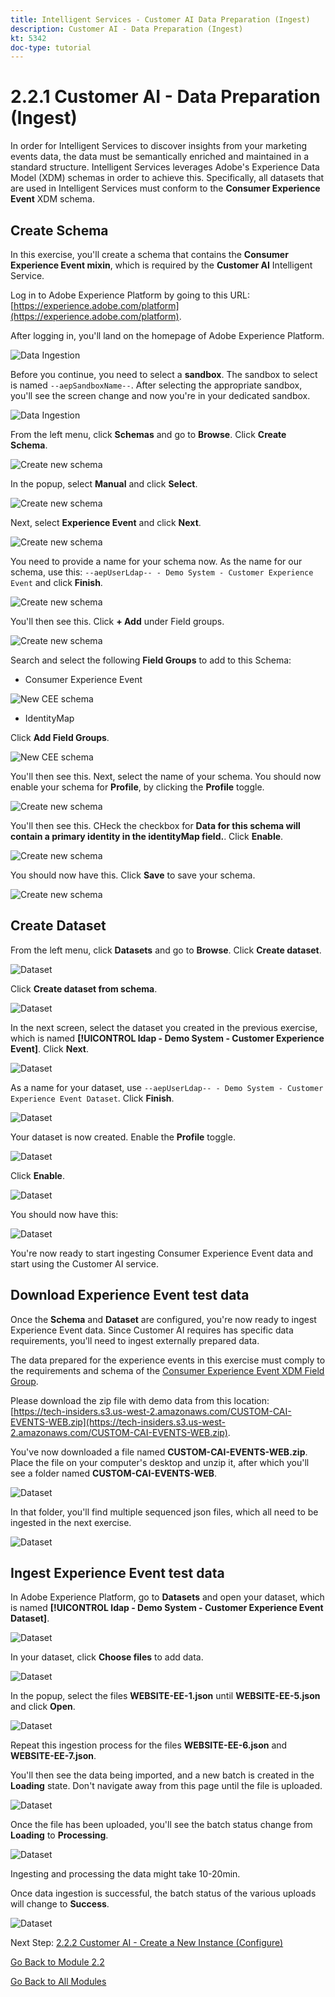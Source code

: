 ```yaml
---
title: Intelligent Services - Customer AI Data Preparation (Ingest)
description: Customer AI - Data Preparation (Ingest)
kt: 5342
doc-type: tutorial
---
```

# 2.2.1 Customer AI - Data Preparation (Ingest)

In order for Intelligent Services to discover insights from your marketing events data, the data must be semantically enriched and maintained in a standard structure. Intelligent Services leverages Adobe's Experience Data Model (XDM) schemas in order to achieve this.
Specifically, all datasets that are used in Intelligent Services must conform to the **Consumer Experience Event** XDM schema.

## Create Schema

In this exercise, you'll create a schema that contains the **Consumer Experience Event mixin**, which is required by the **Customer AI** Intelligent Service.

Log in to Adobe Experience Platform by going to this URL: [https://experience.adobe.com/platform](https://experience.adobe.com/platform).

After logging in, you'll land on the homepage of Adobe Experience Platform.

![Data Ingestion](../../datacollection/module1.2/images/home.png)

Before you continue, you need to select a **sandbox**. The sandbox to select is named ``--aepSandboxName--``. After selecting the appropriate sandbox, you'll see the screen change and now you're in your dedicated sandbox.

![Data Ingestion](../../datacollection/module1.2/images/sb1.png)

From the left menu, click **Schemas** and go to **Browse**. Click **Create Schema**.

![Create new schema](./images/createschemabutton.png)

In the popup, select **Manual** and click **Select**.

![Create new schema](./images/schmanual.png)

Next, select **Experience Event** and click **Next**.

![Create new schema](./images/xdmee.png)

You need to provide a name for your schema now. As the name for our schema, use this: `--aepUserLdap-- - Demo System - Customer Experience Event` and click **Finish**.

![Create new schema](./images/schname.png)

You'll then see this. Click **+ Add** under Field groups.

![Create new schema](./images/xdmee1.png)

Search and select the following **Field Groups** to add to this Schema:

- Consumer Experience Event

![New CEE schema](./images/cee1.png)

- IdentityMap

Click **Add Field Groups**.

![New CEE schema](./images/cee2.png)

You'll then see this. Next, select the name of your schema. You should now enable your schema for **Profile**, by clicking the **Profile** toggle.

![Create new schema](./images/xdmee3.png)

You'll then see this. CHeck the checkbox for **Data for this schema will contain a primary identity in the identityMap field.**. Click **Enable**.

![Create new schema](./images/xdmee4.png)

You should now have this. Click **Save** to save your schema.

![Create new schema](./images/xdmee5.png)

## Create Dataset

From the left menu, click **Datasets** and go to **Browse**. Click **Create dataset**.

![Dataset](./images/createds.png)

Click **Create dataset from schema**.

![Dataset](./images/createdatasetfromschema.png)

In the next screen, select the dataset you created in the previous exercise, which is named **[!UICONTROL ldap - Demo System - Customer Experience Event]**. Click **Next**.

![Dataset](./images/createds1.png)

As a name for your dataset, use `--aepUserLdap-- - Demo System - Customer Experience Event Dataset`. Click **Finish**.

![Dataset](./images/createds2.png)

Your dataset is now created. Enable the **Profile** toggle.

![Dataset](./images/createds3.png)

Click **Enable**.

![Dataset](./images/createds4.png)

You should now have this:

![Dataset](./images/createds5.png)

You're now ready to start ingesting Consumer Experience Event data and start using the Customer AI service.

## Download Experience Event test data

Once the **Schema** and **Dataset** are configured, you're now ready to ingest Experience Event data. Since Customer AI requires has specific data requirements, you'll need to ingest externally prepared data.

The data prepared for the experience events in this exercise must comply to the requirements and schema of the [Consumer Experience Event XDM Field Group](https://github.com/adobe/xdm/blob/797cf4930d5a80799a095256302675b1362c9a15/docs/reference/context/experienceevent-consumer.schema.md).

Please download the zip file with demo data from this location: [https://tech-insiders.s3.us-west-2.amazonaws.com/CUSTOM-CAI-EVENTS-WEB.zip](https://tech-insiders.s3.us-west-2.amazonaws.com/CUSTOM-CAI-EVENTS-WEB.zip).

You've now downloaded a file named **CUSTOM-CAI-EVENTS-WEB.zip**. Place the file on your computer's desktop and unzip it, after which you'll see a folder named **CUSTOM-CAI-EVENTS-WEB**. 

![Dataset](./images/ingest.png)

In that folder, you'll find multiple sequenced json files, which all need to be ingested in the next exercise.

![Dataset](./images/ingest1a.png)

## Ingest Experience Event test data

In Adobe Experience Platform, go to **Datasets** and open your dataset, which is named **[!UICONTROL ldap - Demo System - Customer Experience Event Dataset]**.

![Dataset](./images/ingest1.png)

In your dataset, click **Choose files** to add data.

![Dataset](./images/ingest2.png)

In the popup, select the files **WEBSITE-EE-1.json** until **WEBSITE-EE-5.json** and click **Open**.

![Dataset](./images/ingest3.png)

Repeat this ingestion process for the files **WEBSITE-EE-6.json** and **WEBSITE-EE-7.json**.

You'll then see the data being imported, and a new batch is created in the **Loading** state. Don't navigate away from this page until the file is uploaded.

![Dataset](./images/ingest4.png) 

Once the file has been uploaded, you'll see the batch status change from **Loading** to **Processing**.

![Dataset](./images/ingest5.png)

Ingesting and processing the data might take 10-20min.

Once data ingestion is successful, the batch status of the various uploads will change to **Success**.

![Dataset](./images/ingest7.png)

Next Step: [2.2.2 Customer AI - Create a New Instance (Configure)](./ex2.md)

[Go Back to Module 2.2](./intelligent-services.md)

[Go Back to All Modules](./../../../overview.md)
